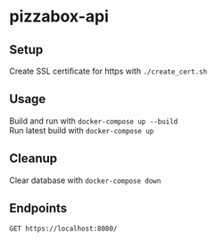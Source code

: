 # pizzabox-api

## Setup

Create SSL certificate for https with `./create_cert.sh`<br/>

## Usage

Build and run with `docker-compose up --build`<br/>
Run latest build with `docker-compose up`

## Cleanup

Clear database with `docker-compose down`

## Endpoints

`GET https://localhost:8080/`